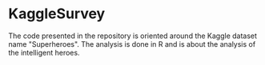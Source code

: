 # KaggleSurvey

The code presented in the repository is oriented around the Kaggle dataset name "Superheroes". The analysis is done in R and is about the analysis of the intelligent heroes.
